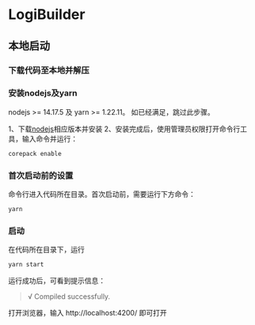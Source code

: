 # LogiBuilder

## 本地启动

### 下载代码至本地并解压

### 安装nodejs及yarn

nodejs >= 14.17.5 及 yarn >= 1.22.11。 如已经满足，跳过此步骤。

1、下载[nodejs](https://nodejs.org/en/download/)相应版本并安装
2、安装完成后，使用管理员权限打开命令行工具，输入命令并运行：

```sh
corepack enable
```

### 首次启动前的设置

命令行进入代码所在目录。首次启动前，需要运行下方命令：

```sh
yarn
```

### 启动

在代码所在目录下，运行

```sh
yarn start
```

运行成功后，可看到提示信息：

> √ Compiled successfully.

打开浏览器，输入 http://localhost:4200/ 即可打开
